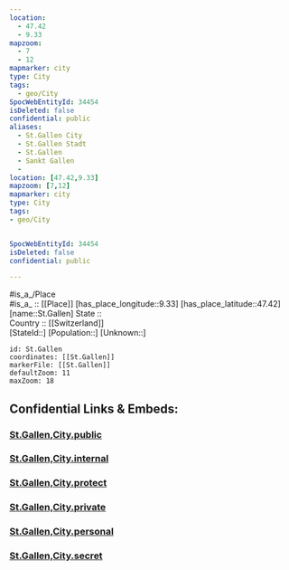 ```yaml
---
location:
  - 47.42
  - 9.33
mapzoom:
  - 7
  - 12
mapmarker: city
type: City
tags:
  - geo/City
SpocWebEntityId: 34454
isDeleted: false
confidential: public
aliases:
  - St.Gallen City
  - St.Gallen Stadt
  - St.Gallen
  - Sankt Gallen
  - 
location: [47.42,9.33] 
mapzoom: [7,12] 
mapmarker: city 
type: City
tags:
- geo/City


SpocWebEntityId: 34454
isDeleted: false
confidential: public

---
```

#is_a_/Place  
#is_a_ :: [[Place]] 
[has_place_longitude::9.33] 
[has_place_latitude::47.42] 
[name::St.Gallen] 
State ::  
Country :: [[Switzerland]]  
[StateId::] 
[Population::] 
[Unknown::] 


```leaflet
id: St.Gallen
coordinates: [[St.Gallen]] 
markerFile: [[St.Gallen]] 
defaultZoom: 11 
maxZoom: 18
```


## Confidential Links & Embeds: 

### [St.Gallen,City.public](/_public/\Earth\Continent\Europe\Europe~Central\Switzerland\Switzerland~Cantons\St.Gallen,Canton\CitySt.Gallen,City.public.md) 

### [St.Gallen,City.internal](/_internal/\Earth\Continent\Europe\Europe~Central\Switzerland\Switzerland~Cantons\St.Gallen,Canton\CitySt.Gallen,City.internal.md) 

### [St.Gallen,City.protect](/_protect/\Earth\Continent\Europe\Europe~Central\Switzerland\Switzerland~Cantons\St.Gallen,Canton\CitySt.Gallen,City.protect.md) 

### [St.Gallen,City.private](/_private/\Earth\Continent\Europe\Europe~Central\Switzerland\Switzerland~Cantons\St.Gallen,Canton\CitySt.Gallen,City.private.md) 

### [St.Gallen,City.personal](/_personal/\Earth\Continent\Europe\Europe~Central\Switzerland\Switzerland~Cantons\St.Gallen,Canton\CitySt.Gallen,City.personal.md) 

### [St.Gallen,City.secret](/_secret/\Earth\Continent\Europe\Europe~Central\Switzerland\Switzerland~Cantons\St.Gallen,Canton\CitySt.Gallen,City.secret.md)

